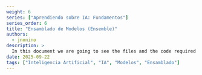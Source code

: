 ```yaml
---
weight: 6
series: ["Aprendiendo sobre IA: Fundamentos"]
series_order: 6
title: "Ensamblado de Modelos (Ensemble)"
authors:
  - jnonino
description: >
  In this document we are going to see the files and the code required to implement our first AI Chatbot. We are going to use Python, some HTML, Open AI and Flask.
date: 2025-09-22
tags: ["Inteligencia Artificial", "IA", "Modelos", "Ensamblado"]
---
```

